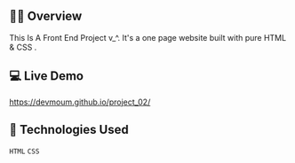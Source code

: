 ## 🐱‍👤 Overview
This Is A Front End Project v_^. It's a one page website built with pure HTML & CSS .

## 💻 Live Demo
https://devmoum.github.io/project_02/

## 🧪 Technologies Used
`HTML`
`CSS`